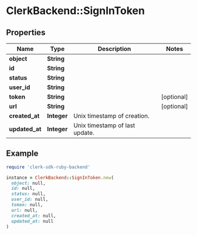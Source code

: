 # ClerkBackend::SignInToken

## Properties

| Name | Type | Description | Notes |
| ---- | ---- | ----------- | ----- |
| **object** | **String** |  |  |
| **id** | **String** |  |  |
| **status** | **String** |  |  |
| **user_id** | **String** |  |  |
| **token** | **String** |  | [optional] |
| **url** | **String** |  | [optional] |
| **created_at** | **Integer** | Unix timestamp of creation.  |  |
| **updated_at** | **Integer** | Unix timestamp of last update.  |  |

## Example

```ruby
require 'clerk-sdk-ruby-backend'

instance = ClerkBackend::SignInToken.new(
  object: null,
  id: null,
  status: null,
  user_id: null,
  token: null,
  url: null,
  created_at: null,
  updated_at: null
)
```


